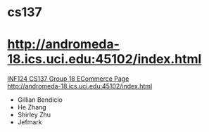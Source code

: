 # cs137

# http://andromeda-18.ics.uci.edu:45102/index.html  

[INF124 CS137 Group 18 ECommerce Page](http://andromeda-18.ics.uci.edu:45102/index.html "Group 18")   
<http://andromeda-18.ics.uci.edu:45102/index.html>   

* Gillian Bendicio
* He Zhang
* Shirley Zhu
* Jefmark